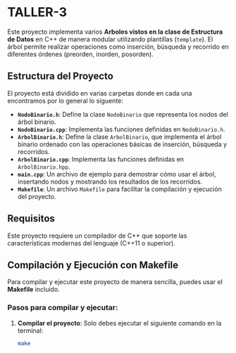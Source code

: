 # TALLER-3
Este proyecto implementa varios **Arboles vistos en la clase de Estructura de Datos** en C++ de manera modular utilizando plantillas (`template`). El árbol permite realizar operaciones como inserción, búsqueda y recorrido en diferentes órdenes (preorden, inorden, posorden).

## Estructura del Proyecto

El proyecto está dividido en varias carpetas donde en cada una encontramos por lo general lo siguente:

- **`NodoBinario.h`**: Define la clase `NodoBinario` que representa los nodos del árbol binario.
- **`NodoBinario.cpp`**: Implementa las funciones definidas en `NodoBinario.h`.  
- **`ArbolBinario.h`**: Define la clase `ArbolBinario`, que implementa el árbol binario ordenado con las operaciones básicas de inserción, búsqueda y recorridos.  
- **`ArbolBinario.cpp`**: Implementa las funciones definidas en `ArbolBinario.hpp`.  
- **`main.cpp`**: Un archivo de ejemplo para demostrar cómo usar el árbol, insertando nodos y mostrando los resultados de los recorridos.
- **`Makefile`**: Un archivo `Makefile` para facilitar la compilación y ejecución del proyecto.


## Requisitos

Este proyecto requiere un compilador de C++ que soporte las características modernas del lenguaje (C++11 o superior).

## Compilación y Ejecución con Makefile

Para compilar y ejecutar este proyecto de manera sencilla, puedes usar el **Makefile** incluido.

### Pasos para compilar y ejecutar:

1. **Compilar el proyecto**:
   Solo debes ejecutar el siguiente comando en la terminal:

   ```bash
   make
